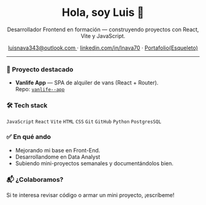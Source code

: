 <h1 align="center">Hola, soy Luis 👋</h1>

<p align="center">
  Desarrollador Frontend en formación — construyendo proyectos con React, Vite y JavaScript.<br/>
</p>

<p align="center">
  <a href="mailto:tuemail@ejemplo.com">luisnava343@outlook.com </a> ·
  <a href="https://www.linkedin.com/in/tu-link">linkedin.com/in/lnava70</a> ·
  <a href="https://github.com/luisito343/Portafolio.git">Portafolio(Esqueleto)</a>
</p>

---

### 🚐 Proyecto destacado
- **Vanlife App** — SPA de alquiler de vans (React + Router).  
  Repo: [`vanlife--app`](https://github.com/luisito343/vanlife--app)

### 🛠️ Tech stack
`JavaScript` `React` `Vite` `HTML` `CSS` `Git` `GitHub` `Python` `PostgresSQL`

### ✅ En qué ando
- Mejorando mi base en Front-End.
- Desarrollandome en Data Analyst
- Subiendo mini-proyectos semanales y documentándolos bien.

### 📬 ¿Colaboramos?
Si te interesa revisar código o armar un mini proyecto, ¡escríbeme!
